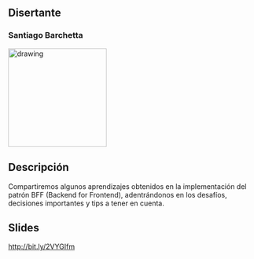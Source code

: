 ## Disertante

### Santiago Barchetta

<img src="https://raw.githubusercontent.com/WebConfTech/website-2019/master/src/assets/images/speakers/santiago-barchetta.jpg" alt="drawing" width="200"/>

## Descripción

Compartiremos algunos aprendizajes obtenidos en la implementación del patrón BFF (Backend for Frontend), adentrándonos en los desafíos, decisiones importantes y tips a tener en cuenta.

## Slides

http://bit.ly/2VYGIfm

